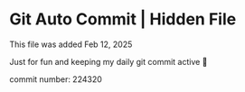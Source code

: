 # Git Auto Commit | Hidden File

This file was added Feb 12, 2025

Just for fun and keeping my daily git commit active 🤪

commit number: 224320
